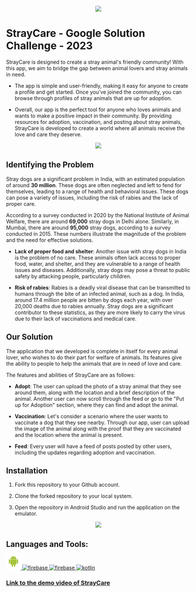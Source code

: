 <p align="center" justify-content="space-around">
    <img src="https://user-images.githubusercontent.com/99107358/229183712-49dc5116-8258-4747-b150-9f001d2b7434.jpg" width="400" height="auto">
</p>

# StrayCare - Google Solution Challenge - 2023 

StrayCare is designed to create a stray animal's friendly community! With this app, we aim to bridge the gap between animal lovers and stray animals in need. 

- The app is simple and user-friendly, making it easy for anyone to create a profile and get started. Once you've joined the community, you can browse through profiles of stray animals that are up for adoption.  

- Overall, our app is the perfect tool for anyone who loves animals and wants to make a positive impact in their community. By providing resources for adoption, vaccination, and posting about stray animals, StrayCare is developed to create a world where all animals receive the love and care they deserve.

<p align="center">
    <img src="https://media.istockphoto.com/id/512335316/photo/stray-dogs-on-street.jpg?s=612x612&w=0&k=20&c=92efgEnqEyGHfgJJpEeUVuXP68yZ15p82hFzQj6jVyA=" width="400" height="auto">
</p>

## Identifying the Problem

Stray dogs are a significant problem in India, with an estimated population of around **30 million**. These dogs are often neglected and left to fend for themselves, leading to a range of health and behavioral issues. These dogs can pose a variety of issues, including the risk of rabies and the lack of proper care.

According to a survey conducted in 2020 by the National Institute of Animal Welfare, there are around **69,000** stray dogs in Delhi alone. Similarly, in Mumbai, there are around **95,000** stray dogs, according to a survey conducted in 2015. These numbers illustrate the magnitude of the problem and the need for effective solutions.


- **Lack of proper food and shelter**: Another issue with stray dogs in India is the problem of no care. These animals often lack access to proper food, water, and shelter, and they are vulnerable to a range of health issues and diseases. Additionally, stray dogs may pose a threat to public safety by attacking people, particularly children.

- **Risk of rabies**: Rabies is a deadly viral disease that can be transmitted to humans through the bite of an infected animal, such as a dog. In India, around 17.4 million people are bitten by dogs each year, with over 20,000 deaths due to rabies annually. Stray dogs are a significant contributor to these statistics, as they are more likely to carry the virus due to their lack of vaccinations and medical care. 

## Our Solution

The application that we developed is complete in itself for every animal lover, who wishes to do their part for welfare of animals. Its features give the ability to people to help the animals that are in need of love and care. 

The features and abilities of StrayCare are as follows:

- **Adopt**: The user can upload the photo of a stray animal that they see around them, along with the location and a brief description of the animal. Another user can now scroll through the feed or go to the "Put up for Adoption" section, where they can find and adopt the animal.

- **Vaccination**: Let's consider a scenario where the user wants to vaccinate a dog that they see nearby. Through our app, user can upload the image of the animal along with the proof that they are vaccinated and the location where the animal is present.

- **Feed**: Every user will have a feed of posts posted by other users, including the updates regarding adoption and vaccination.

## Installation

1. Fork this repository to your Github account.

2. Clone the forked repository to your local system.

3. Open the repository in Android Studio and run the application on the emulator.
<p align="center">
    <img src="https://media.istockphoto.com/id/1170679242/photo/little-brown-stray-dog-on-the-street.jpg?s=612x612&w=0&k=20&c=gfX5Fn8QncUK9ymUjFLhNJ-ishPIlZdGWMwHlKEQXo4=" width="400" height="auto">
</p>

## Languages and Tools:
<p align="left"> <a href="https://developer.android.com" target="_blank" rel="noreferrer"> <img src="https://raw.githubusercontent.com/devicons/devicon/master/icons/android/android-original-wordmark.svg" alt="android" width="40" height="40"/> </a> <a href="https://firebase.google.com/" target="_blank" rel="noreferrer"> <img src="https://www.vectorlogo.zone/logos/firebase/firebase-icon.svg" alt="firebase" width="40" height="40"/>  <a href="https://mapsplatform.google.com/" target="_blank" rel="noreferrer"> <img src="https://encrypted-tbn0.gstatic.com/images?q=tbn:ANd9GcQo07JtbAGwZaV0IbW6jpCxpfIdXjf7glS0p_MoC7YIYg&s" alt="firebase" width="40" height="40"/> </a></a>  <a href="https://kotlinlang.org" target="_blank" rel="noreferrer"> <img src="https://www.vectorlogo.zone/logos/kotlinlang/kotlinlang-icon.svg" alt="kotlin" width="40" height="40"/></a></p>
</p>

### [Link to the demo video of StrayCare](http://example.com "Title")
